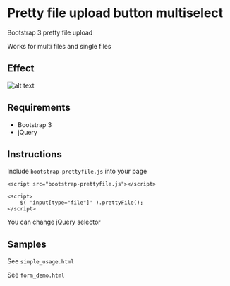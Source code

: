 # Pretty file upload button multiselect

Bootstrap 3 pretty file upload

Works for multi files and single files

## Effect

![alt text](http://i30.photobucket.com/albums/c316/Tilosag/boostrap-pfu.png "Logo Title Text 1")

## Requirements

- Bootstrap 3 
- jQuery

## Instructions

Include `bootstrap-prettyfile.js` into your page

```
<script src="bootstrap-prettyfile.js"></script>
```

```
<script>
    $( 'input[type="file"]' ).prettyFile();
</script>
```

You can change jQuery selector

## Samples

See `simple_usage.html`

See `form_demo.html`